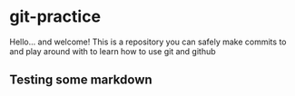 # git-practice

Hello... and welcome! This is a repository you can safely make commits to and play around with to learn how to use git and github

## Testing some markdown
